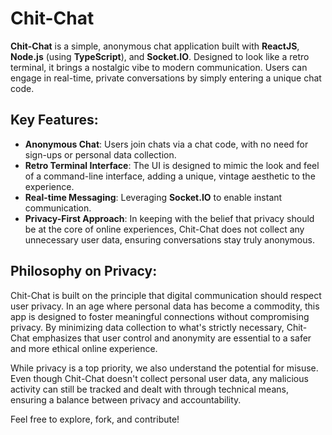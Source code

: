 # Chit-Chat

**Chit-Chat** is a simple, anonymous chat application built with **ReactJS**, **Node.js** (using **TypeScript**), and **Socket.IO**. Designed to look like a retro terminal, it brings a nostalgic vibe to modern communication. Users can engage in real-time, private conversations by simply entering a unique chat code.

## Key Features:
- **Anonymous Chat**: Users join chats via a chat code, with no need for sign-ups or personal data collection.
- **Retro Terminal Interface**: The UI is designed to mimic the look and feel of a command-line interface, adding a unique, vintage aesthetic to the experience.
- **Real-time Messaging**: Leveraging **Socket.IO** to enable instant communication.
- **Privacy-First Approach**: In keeping with the belief that privacy should be at the core of online experiences, Chit-Chat does not collect any unnecessary user data, ensuring conversations stay truly anonymous.

## Philosophy on Privacy:
Chit-Chat is built on the principle that digital communication should respect user privacy. In an age where personal data has become a commodity, this app is designed to foster meaningful connections without compromising privacy. By minimizing data collection to what's strictly necessary, Chit-Chat emphasizes that user control and anonymity are essential to a safer and more ethical online experience.

While privacy is a top priority, we also understand the potential for misuse. Even though Chit-Chat doesn't collect personal user data, any malicious activity can still be tracked and dealt with through technical means, ensuring a balance between privacy and accountability.

Feel free to explore, fork, and contribute!
